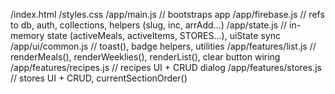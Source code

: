 /index.html
/styles.css
/app/main.js                // bootstraps app
/app/firebase.js            // refs to db, auth, collections, helpers (slug, inc, arrAdd...)
/app/state.js               // in-memory state (activeMeals, activeItems, STORES...), uiState sync
/app/ui/common.js           // toast(), badge helpers, utilities
/app/features/list.js       // renderMeals(), renderWeeklies(), renderList(), clear button wiring
/app/features/recipes.js    // recipes UI + CRUD dialog
/app/features/stores.js     // stores UI + CRUD, currentSectionOrder()
